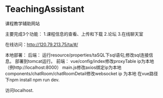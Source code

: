 # TeachingAssistant
课程教学辅助网站

主要完成3个功能：
1.课程信息的查看、上传和下载
2.论坛
3.在线聊天室

在线访问：http://120.79.213.75/ta/#/

本地部署：
后端：
运行resource/properties/taSQL下sql语句,修改sql连接信息。
部署到tomcat运行。
前端：
vue/config/index修改proxyTable ip为本地（例http://localhost:8000）
main.js修改axios绑定ip为本地
components/chatRoom/chatRoomDetail修改websocket ip 为本地
在vue路径下npm install
npm run dev.

访问localhost.


